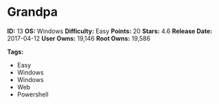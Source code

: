 # Grandpa

**ID:** 13
**OS:** Windows
**Difficulty:** Easy
**Points:** 20
**Stars:** 4.6
**Release Date:** 2017-04-12
**User Owns:** 19,146
**Root Owns:** 19,586

**Tags:**
- Easy
- Windows
- Windows
- Web
- Powershell


